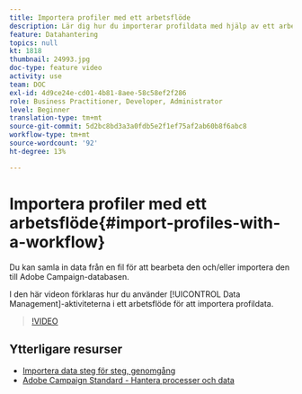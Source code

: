```yaml
---
title: Importera profiler med ett arbetsflöde
description: Lär dig hur du importerar profildata med hjälp av ett arbetsflöde.
feature: Datahantering
topics: null
kt: 1818
thumbnail: 24993.jpg
doc-type: feature video
activity: use
team: DOC
exl-id: 4d9ce24e-cd01-4b81-8aee-58c58ef2f286
role: Business Practitioner, Developer, Administrator
level: Beginner
translation-type: tm+mt
source-git-commit: 5d2bc8bd3a3a0fdb5e2f1ef75af2ab60b8f6abc8
workflow-type: tm+mt
source-wordcount: '92'
ht-degree: 13%

---
```


# Importera profiler med ett arbetsflöde{#import-profiles-with-a-workflow}

Du kan samla in data från en fil för att bearbeta den och/eller importera den till Adobe Campaign-databasen.

I den här videon förklaras hur du använder [!UICONTROL Data Management]-aktiviteterna i ett arbetsflöde för att importera profildata.

>[!VIDEO](https://video.tv.adobe.com/v/24993?quality=12)

## Ytterligare resurser

* [Importera data steg för steg, genomgång](https://docs.adobe.com/content/help/en/campaign-standard/using/managing-processes-and-data/workflow-general-operation/importing-data.html#example--import-workflow-template)
* [Adobe Campaign Standard - Hantera processer och data](https://docs.adobe.com/content/help/en/campaign-standard/using/managing-processes-and-data/about-workflows-and-data-management/discovering-workflows.html)
